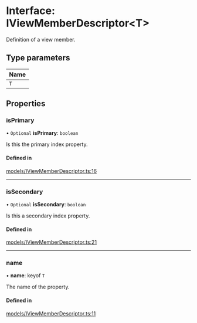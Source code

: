 # Interface: IViewMemberDescriptor\<T\>

Definition of a view member.

## Type parameters

| Name |
| :------ |
| `T` |

## Properties

### isPrimary

• `Optional` **isPrimary**: `boolean`

Is this the primary index property.

#### Defined in

[models/IViewMemberDescriptor.ts:16](https://github.com/gtscio/framework/blob/ed1186b/packages/entity/src/models/IViewMemberDescriptor.ts#L16)

___

### isSecondary

• `Optional` **isSecondary**: `boolean`

Is this a secondary index property.

#### Defined in

[models/IViewMemberDescriptor.ts:21](https://github.com/gtscio/framework/blob/ed1186b/packages/entity/src/models/IViewMemberDescriptor.ts#L21)

___

### name

• **name**: keyof `T`

The name of the property.

#### Defined in

[models/IViewMemberDescriptor.ts:11](https://github.com/gtscio/framework/blob/ed1186b/packages/entity/src/models/IViewMemberDescriptor.ts#L11)
